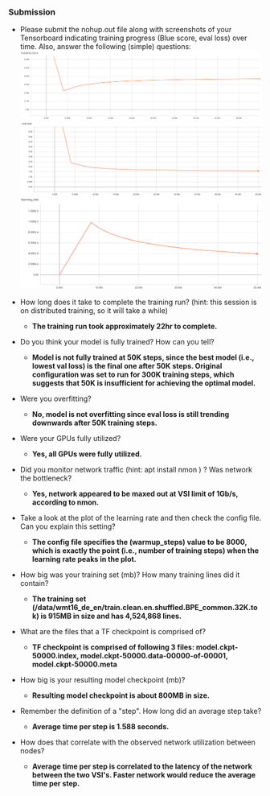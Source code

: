 ### Submission
- Please submit the nohup.out file along with screenshots of your Tensorboard indicating training progress (Blue score, eval loss) over time. Also, answer the following (simple) questions:
![Eval BLEU Score](eval_bleu_score.png)
![Eval Loss](eval_loss.png)
![Learning Rate](learning_rate.png)

- How long does it take to complete the training run? (hint: this session is on distributed training, so it will take a while)
  * **The training run took approximately 22hr to complete.**

- Do you think your model is fully trained? How can you tell?
  * **Model is not fully trained at 50K steps, since the best model (i.e., lowest val loss) is the final one after 50K steps.  Original configuration was set to run for 300K training steps, which suggests that 50K is insufficient for achieving the optimal model.**

- Were you overfitting?
  * **No, model is not overfitting since eval loss is still trending downwards after 50K training steps.**

- Were your GPUs fully utilized?
  * **Yes, all GPUs were fully utilized.**

- Did you monitor network traffic (hint: apt install nmon ) ? Was network the bottleneck?
  * **Yes, network appeared to be maxed out at VSI limit of 1Gb/s, according to nmon.**

- Take a look at the plot of the learning rate and then check the config file. Can you explain this setting?
  * **The config file specifies the (warmup_steps) value to be 8000, which is exactly the point (i.e., number of training steps) when the learning rate peaks in the plot.**

- How big was your training set (mb)? How many training lines did it contain?
  * **The training set (/data/wmt16_de_en/train.clean.en.shuffled.BPE_common.32K.tok) is 915MB in size and has 4,524,868 lines.**

- What are the files that a TF checkpoint is comprised of?
  * **TF checkpoint is comprised of following 3 files: model.ckpt-50000.index, model.ckpt-50000.data-00000-of-00001, model.ckpt-50000.meta**

- How big is your resulting model checkpoint (mb)?
  * **Resulting model checkpoint is about 800MB in size.**

- Remember the definition of a "step". How long did an average step take?
  * **Average time per step is 1.588 seconds.**

- How does that correlate with the observed network utilization between nodes?
  * **Average time per step is correlated to the latency of the network between the two VSI's.  Faster network would reduce the average time per step.**
  
